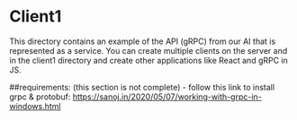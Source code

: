 # Client1
This directory contains an example of the API (gRPC) from our AI that is represented as a service.
You can create multiple clients on the server and in the client1 directory and create other applications like React and gRPC in JS.

##requirements:
(this section is not complete)
	- follow this link to install grpc & protobuf: https://sanoj.in/2020/05/07/working-with-grpc-in-windows.html
